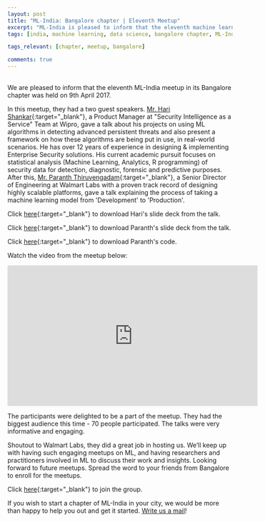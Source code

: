 ```yaml
---
layout: post
title: "ML-India: Bangalore chapter | Eleventh Meetup"
excerpt: "ML-India is pleased to inform that the eleventh machine learning meetup in its Bangalore chapter was held on 9th April 2017. The meetup revolved around discussion about Cyber Security & Productionizing ML Models"
tags: [india, machine learning, data science, bangalore chapter, ML-India, meetup]

tags_relevant: [chapter, meetup, bangalore]

comments: true
---
```

<br>
We are pleased to inform that the eleventh ML-India meetup in its Bangalore chapter was held on 9th April 2017.

In this meetup, they had a two guest speakers. [Mr. Hari Shankar](https://www.linkedin.com/in/hari-shankar-86860547/){:target="_blank"}, a Product Manager at "Security Intelligence as a Service" Team at Wipro, gave a talk about his projects on using ML algorithms in detecting advanced persistent threats and also present a framework on how these algorithms are being put in use, in real-world scenarios. He has over 12 years of experience in designing & implementing Enterprise Security solutions.  His current academic pursuit focuses on statistical analysis (Machine Learning, Analytics, R programming) of security data for detection, diagnostic, forensic and predictive purposes. After this, [Mr. Paranth Thiruvengadam](https://www.linkedin.com/in/paranth-thiruvengadam-2567719/){:target="_blank"}, a Senior Director of Engineering at Walmart Labs with a proven track record of designing highly scalable platforms, gave a talk explaining the process of taking a machine learning model from 'Development' to 'Production'.

Click [here](https://github.com/ML-India/ML-India-Bangalore-Chapter/blob/master/Presentations/11th%20meetup%20useofmlincybersecurityharisk4-170504082346.pdf){:target="_blank"} to download Hari's slide deck from the talk.

Click [here](https://github.com/ML-India/ML-India-Bangalore-Chapter/blob/master/Presentations/11th%20meetup%20productionizingmlmodels-170504082330.pptx){:target="_blank"} to download Paranth's slide deck from the talk.

Click [here](https://github.com/karthik1289/ProductionisingML){:target="_blank"} to download Paranth's code.


Watch the video from the meetup below:
<iframe width="560" height="315" src="https://www.youtube.com/embed/VDjQREaFrzY" frameborder="0" allowfullscreen></iframe>

The participants were delighted to be a part of the meetup. They had the biggest audience this time - 70 people participated. The talks were very informative and engaging. 

Shoutout to Walmart Labs, they did a great job in hosting us. We’ll keep up with having such engaging meetups on ML, and having researchers and practitioners involved in ML to discuss their work and insights. Looking forward to future meetups. Spread the word to your friends from Bangalore to enroll for the meetups.


Click [here](http://www.meetup.com/Machine-Learning-India-Bangalore/){:target="_blank"} to join the group.

If you wish to start a chapter of ML-India in your city, we would be more than happy to help you out and get it started. <a href="mailto:varun@aspiringminds.com" target="_top">Write us a mail</a>!
